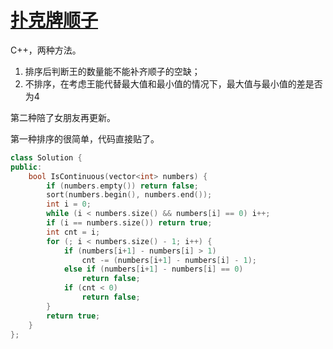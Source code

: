 # [扑克牌顺子](https://www.nowcoder.com/practice/762836f4d43d43ca9deb273b3de8e1f4?tpId=13&tqId=11198&tPage=3&rp=3&ru=/ta/coding-interviews&qru=/ta/coding-interviews/question-ranking )

C++，两种方法。

1. 排序后判断王的数量能不能补齐顺子的空缺；
2. 不排序，在考虑王能代替最大值和最小值的情况下，最大值与最小值的差是否为4

第二种陪了女朋友再更新。



第一种排序的很简单，代码直接贴了。

```cpp
class Solution {
public:
    bool IsContinuous(vector<int> numbers) {
        if (numbers.empty()) return false;
        sort(numbers.begin(), numbers.end());
        int i = 0;
        while (i < numbers.size() && numbers[i] == 0) i++;
        if (i == numbers.size()) return true;
        int cnt = i;
        for (; i < numbers.size() - 1; i++) {
            if (numbers[i+1] - numbers[i] > 1)
                cnt -= (numbers[i+1] - numbers[i] - 1);
            else if (numbers[i+1] - numbers[i] == 0)
                return false;
            if (cnt < 0)
                return false;
        }
        return true;
    }
};
```

